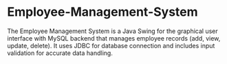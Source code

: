 # Employee-Management-System
The Employee Management System is a Java Swing for the graphical user interface with MySQL backend that manages employee records (add, view, update, delete). It uses JDBC for database connection and includes input validation for accurate data handling.

